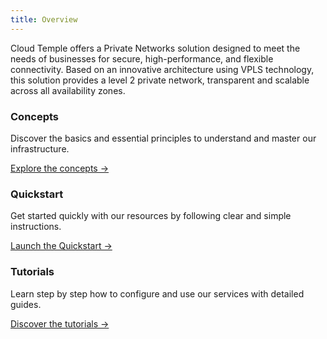 ```yaml
---
title: Overview
---
```


Cloud Temple offers a Private Networks solution designed to meet the needs of businesses for secure, high-performance, and flexible connectivity. Based on an innovative architecture using VPLS technology, this solution provides a level 2 private network, transparent and scalable across all availability zones.

<div class="card-grid">
  <div class="card">
    <h3>Concepts</h3>
    <p>Discover the basics and essential principles to understand and master our infrastructure.</p>
    <a href="./private_network/concepts" class="card-link">Explore the concepts &rarr;</a>
  </div>
  <div class="card">
    <h3>Quickstart</h3>
    <p>Get started quickly with our resources by following clear and simple instructions.</p>
    <a href="./private_network/quickstart" class="card-link">Launch the Quickstart &rarr;</a>
  </div>
    <div class="card">
    <h3>Tutorials</h3>
    <p>Learn step by step how to configure and use our services with detailed guides.</p>
    <a href="./private_network/tutorials" class="card-link">Discover the tutorials &rarr;</a>
  </div>
</div>
